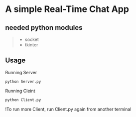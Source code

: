 # A simple Real-Time Chat App  

## needed python modules  
> - socket
> - tkinter

## Usage
Running Server
```
python Server.py
```

Running Cleint
```
python Client.py
```

!To run more Client, run Client.py again from another terminal  
